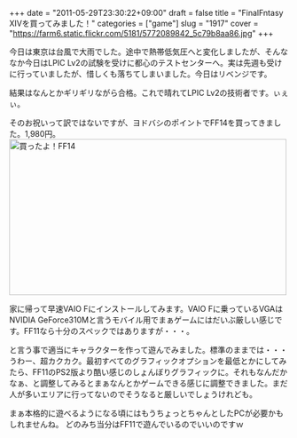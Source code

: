 +++
date = "2011-05-29T23:30:22+09:00"
draft = false
title = "FinalFntasy XIVを買ってみました！"
categories = ["game"]
slug = "1917"
cover = "https://farm6.static.flickr.com/5181/5772089842_5c79b8aa86.jpg"
+++

今日は東京は台風で大雨でした。途中で熱帯低気圧へと変化しましたが、そんななか今日はLPIC Lv2の試験を受けに都心のテストセンターへ。実は先週も受けに行っていましたが、惜しくも落ちてしまいました。今日はリベンジです。

結果はなんとかギリギリながら合格。これで晴れてLPIC Lv2の技術者です。ぃぇぃ。

そのお祝いって訳ではないですが、ヨドバシのポイントでFF14を買ってきました。1,980円。
<a href="https://www.flickr.com/photos/keruru/5772089842/" title="買ったよ！FF14 by けるる, on Flickr"><img src="https://farm6.static.flickr.com/5181/5772089842_5c79b8aa86.jpg" width="500" height="281" alt="買ったよ！FF14"/></a>

家に帰って早速VAIO Fにインストールしてみます。VAIO Fに乗っているVGAはNVIDIA GeForce310Mと言うモバイル用でまぁゲームにはだいぶ厳しい感じです。FF11なら十分のスペックではありますが・・・。

と言う事で適当にキャラクターを作って遊んでみました。標準のままでは・・・うわー、超カクカク。最初すべてのグラフィックオプションを最低とかにしてみたら、FF11のPS2版より酷い感じのしょんぼりグラフィックに。それもなんだかなぁ、と調整してみるとまぁなんとかゲームできる感じに調整できました。まだ人が多いエリアに行ってないのでそうなると厳しいでしょうけれども。

まぁ本格的に遊べるようになる頃にはもうちょっとちゃんとしたPCが必要かもしれませんね。
どのみち当分はFF11で遊んでいるのでいいのですｗ
